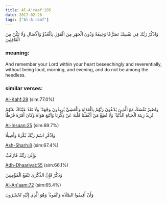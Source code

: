 ```yaml
---
title: Al-A'raaf:205
date: 2017-02-26
tags: ["Al-A'raaf"]
---
```

وَاذْكُرْ رَبَّكَ فِي نَفْسِكَ تَضَرُّعًا وَخِيفَةً وَدُونَ الْجَهْرِ مِنَ الْقَوْلِ بِالْغُدُوِّ وَالْآصَالِ وَلَا تَكُنْ مِنَ الْغَافِلِينَ
### meaning: 
And remember your Lord within your heart beseechingly and reverentially, without being loud, morning, and evening, and do not be among the heedless.
### similar verses: 

[Al-Kahf:28](/18/28) (sim:77.0%)

وَاصْبِرْ نَفْسَكَ مَعَ الَّذِينَ يَدْعُونَ رَبَّهُمْ بِالْغَدَاةِ وَالْعَشِيِّ يُرِيدُونَ وَجْهَهُ ۖ وَلَا تَعْدُ عَيْنَاكَ عَنْهُمْ تُرِيدُ زِينَةَ الْحَيَاةِ الدُّنْيَا ۖ وَلَا تُطِعْ مَنْ أَغْفَلْنَا قَلْبَهُ عَنْ ذِكْرِنَا وَاتَّبَعَ هَوَاهُ وَكَانَ أَمْرُهُ فُرُطًا

[Al-Insaan:25](/76/25) (sim:69.7%)

وَاذْكُرِ اسْمَ رَبِّكَ بُكْرَةً وَأَصِيلًا

[Ash-Sharh:8](/94/8) (sim:67.4%)

وَإِلَىٰ رَبِّكَ فَارْغَبْ

[Adh-Dhaariyat:55](/51/55) (sim:66.1%)

وَذَكِّرْ فَإِنَّ الذِّكْرَىٰ تَنْفَعُ الْمُؤْمِنِينَ

[Al-An'aam:72](/6/72) (sim:65.4%)

وَأَنْ أَقِيمُوا الصَّلَاةَ وَاتَّقُوهُ ۚ وَهُوَ الَّذِي إِلَيْهِ تُحْشَرُونَ
